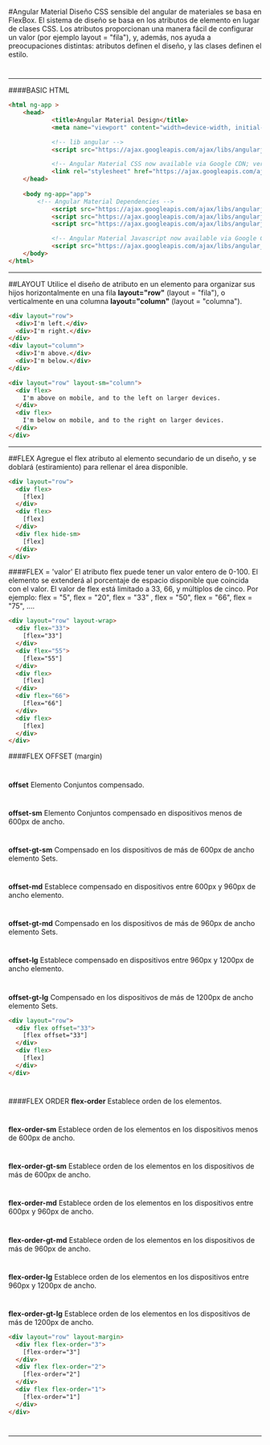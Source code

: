 #Angular Material
Diseño CSS sensible del angular de materiales se basa en FlexBox.
El sistema de diseño se basa en los atributos de elemento en lugar de clases CSS. Los atributos proporcionan una manera fácil de configurar un valor (por ejemplo layout = "fila"), y, además, nos ayuda a preocupaciones distintas: atributos definen el diseño, y las clases definen el estilo.
#
-------

####BASIC HTML
```html
<html ng-app >
	<head>
	    	<title>Angular Material Design</title>
	    	<meta name="viewport" content="width=device-width, initial-scale=1, maximum-scale=1, user-scalable=no">

	    	<!-- lib angular -->
	    	<script src="https://ajax.googleapis.com/ajax/libs/angularjs/1.4.5/angular.min.js"></script>

	     	<!-- Angular Material CSS now available via Google CDN; version 0.10 used here -->
    		<link rel="stylesheet" href="https://ajax.googleapis.com/ajax/libs/angular_material/0.10.0/angular-material.min.css">
  	</head>
  	
  	<body ng-app="app">
		<!-- Angular Material Dependencies -->
	    	<script src="https://ajax.googleapis.com/ajax/libs/angularjs/1.3.15/angular.min.js"></script>
	    	<script src="https://ajax.googleapis.com/ajax/libs/angularjs/1.3.15/angular-animate.min.js"></script>
	    	<script src="https://ajax.googleapis.com/ajax/libs/angularjs/1.3.15/angular-aria.min.js"></script>

	    	<!-- Angular Material Javascript now available via Google CDN; version 0.10 used here -->
	    	<script src="https://ajax.googleapis.com/ajax/libs/angular_material/0.10.0/angular-material.min.js"></script>
	</body>
</html>
```
-------
##LAYOUT
Utilice el diseño de atributo en un elemento para organizar sus hijos horizontalmente en una fila **layout="row"** (layout = "fila"), o verticalmente en una columna **layout="column"** (layout = "columna").

```html
<div layout="row">
  <div>I'm left.</div>
  <div>I'm right.</div>
</div>
<div layout="column">
  <div>I'm above.</div>
  <div>I'm below.</div>
</div>

<div layout="row" layout-sm="column">
  <div flex>
    I'm above on mobile, and to the left on larger devices.
  </div>
  <div flex>
    I'm below on mobile, and to the right on larger devices.
  </div>
</div>
```
-------
##FLEX
Agregue el flex atributo al elemento secundario de un diseño, y se doblará (estiramiento) para rellenar el área disponible.
```html
<div layout="row">
  <div flex>
    [flex]
  </div>
  <div flex>
    [flex]
  </div>
  <div flex hide-sm>
    [flex]
  </div>
</div>
```

####FLEX = 'valor'
El atributo flex puede tener un valor entero de 0-100. El elemento se extenderá al porcentaje de espacio disponible que coincida con el valor. El valor de flex está limitado a 33, 66, y múltiplos de cinco. Por ejemplo: flex = "5", flex = "20", flex = "33" , flex = "50", flex = "66", flex = "75", .... 
```html
<div layout="row" layout-wrap>
  <div flex="33">
    [flex="33"]
  </div>
  <div flex="55">
    [flex="55"]
  </div>
  <div flex>
    [flex]
  </div>
  <div flex="66">
    [flex="66"]
  </div>
  <div flex>
    [flex]
  </div>
</div>
```

####FLEX OFFSET (margin)
#
**offset**	Elemento Conjuntos compensado.
#
**offset-sm**	Elemento Conjuntos compensado en dispositivos menos de 600px de ancho.
#
**offset-gt-sm**	Compensado en los dispositivos de más de 600px de ancho elemento Sets.
#
**offset-md**	Establece compensado en dispositivos entre 600px y 960px de ancho elemento.
#
**offset-gt-md**	Compensado en los dispositivos de más de 960px de ancho elemento Sets.
#
**offset-lg**	Establece compensado en dispositivos entre 960px y 1200px de ancho elemento.
#
**offset-gt-lg**	Compensado en los dispositivos de más de 1200px de ancho elemento Sets.
```html
<div layout="row">
  <div flex offset="33">
    [flex offset="33"]
  </div>
  <div flex>
    [flex]
  </div>
</div>
```
#
#


####FLEX ORDER
**flex-order**	Establece orden de los elementos.
#
**flex-order-sm**	Establece orden de los elementos en los dispositivos menos de 600px de ancho.
#
**flex-order-gt-sm**	Establece orden de los elementos en los dispositivos de más de 600px de ancho.
#
**flex-order-md**	Establece orden de los elementos en los dispositivos entre 600px y 960px de ancho.
#
**flex-order-gt-md**	Establece orden de los elementos en los dispositivos de más de 960px de ancho.
#
**flex-order-lg**	Establece orden de los elementos en los dispositivos entre 960px y 1200px de ancho.
#
**flex-order-gt-lg**	Establece orden de los elementos en los dispositivos de más de 1200px de ancho.
```html
<div layout="row" layout-margin>
  <div flex flex-order="3">
    [flex-order="3"]
  </div>
  <div flex flex-order="2">
    [flex-order="2"]
  </div>
  <div flex flex-order="1">
    [flex-order="1"]
  </div>
</div>
```
#
#
#
-------
